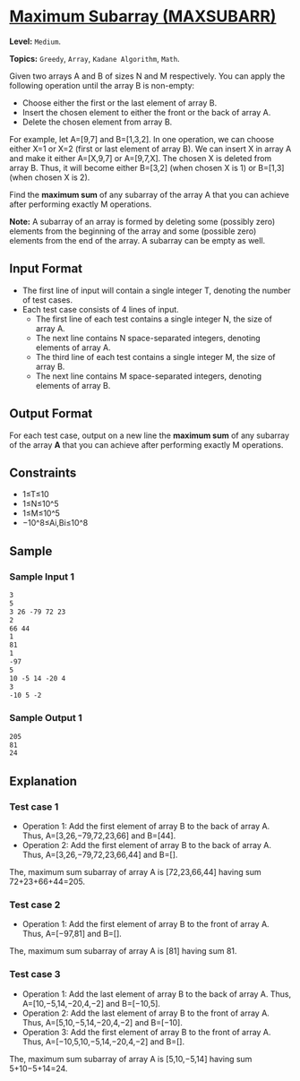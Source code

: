 # [Maximum Subarray (MAXSUBARR)](https://www.codechef.com/submit/MAXSUBARR/)

**Level:** `Medium`.

**Topics:** `Greedy`, `Array`, `Kadane Algorithm`, `Math`.

Given two arrays A and B of sizes N and M respectively. You can apply the following operation until the array B is non-empty:

- Choose either the first or the last element of array B.
- Insert the chosen element to either the front or the back of array A.
- Delete the chosen element from array B.

For example, let A=[9,7] and B=[1,3,2]. In one operation, we can choose either X=1 or X=2 (first or last element of array B). We can insert X in array A and make it either A=[X,9,7] or A=[9,7,X]. The chosen X is deleted from array B. Thus, it will become either B=[3,2] (when chosen X is 1) or B=[1,3] (when chosen X is 2).

Find the **maximum sum** of any subarray of the array A that you can achieve after performing exactly M operations.

**Note:** A subarray of an array is formed by deleting some (possibly zero) elements from the beginning of the array and some (possible zero) elements from the end of the array. A subarray can be empty as well.

## Input Format

- The first line of input will contain a single integer T, denoting the number of test cases.
- Each test case consists of 4 lines of input.
  - The first line of each test contains a single integer N, the size of array A.
  - The next line contains N space-separated integers, denoting elements of array A.
  - The third line of each test contains a single integer M, the size of array B.
  - The next line contains M space-separated integers, denoting elements of array B.

## Output Format

For each test case, output on a new line the **maximum sum** of any subarray of the array **A** that you can achieve after performing exactly M operations.

## Constraints

- 1≤T≤10
- 1≤N≤10^5
- 1≤M≤10^5
- −10^8≤Ai,Bi≤10^8

## Sample

### Sample Input 1

```txt
3
5
3 26 -79 72 23
2
66 44
1
81
1
-97
5
10 -5 14 -20 4
3
-10 5 -2
```

### Sample Output 1

```txt
205
81
24
```

## Explanation

### Test case 1

- Operation 1: Add the first element of array B to the back of array A. Thus, A=[3,26,−79,72,23,66] and B=[44].
- Operation 2: Add the first element of array B to the back of array A. Thus, A=[3,26,−79,72,23,66,44] and B=[].

The, maximum sum subarray of array A is [72,23,66,44] having sum 72+23+66+44=205.

### Test case 2

- Operation 1: Add the first element of array B to the front of array A. Thus, A=[−97,81] and B=[].

The, maximum sum subarray of array A is [81] having sum 81.

### Test case 3

- Operation 1: Add the last element of array B to the back of array A. Thus, A=[10,−5,14,−20,4,−2] and B=[−10,5].
- Operation 2: Add the last element of array B to the front of array A. Thus, A=[5,10,−5,14,−20,4,−2] and B=[−10].
- Operation 3: Add the first element of array B to the front of array A. Thus, A=[−10,5,10,−5,14,−20,4,−2] and B=[].

The, maximum sum subarray of array A is [5,10,−5,14] having sum 5+10−5+14=24.
